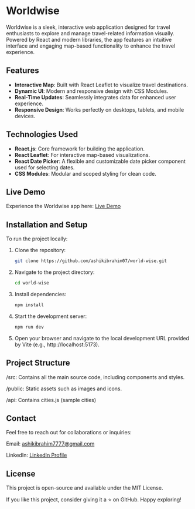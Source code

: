 # Worldwise  

Worldwise is a sleek, interactive web application designed for travel enthusiasts to explore and manage travel-related information visually. Powered by React and modern libraries, the app features an intuitive interface and engaging map-based functionality to enhance the travel experience.  

## Features  
- **Interactive Map**: Built with React Leaflet to visualize travel destinations.  
- **Dynamic UI**: Modern and responsive design with CSS Modules.  
- **Real-Time Updates**: Seamlessly integrates data for enhanced user experience.  
- **Responsive Design**: Works perfectly on desktops, tablets, and mobile devices.  

## Technologies Used  
- **React.js**: Core framework for building the application.  
- **React Leaflet**: For interactive map-based visualizations.
- **React Date Picker**: A flexible and customizable date picker component used for selecting dates.
- **CSS Modules**: Modular and scoped styling for clean code.  

## Live Demo  
Experience the Worldwise app here: [Live Demo](https://world-wise-plum-psi.vercel.app/)  

## Installation and Setup  
To run the project locally:  
1. Clone the repository:  
   ```bash
   git clone https://github.com/ashikibrahim07/world-wise.git
    ```
2. Navigate to the project directory:
     ```bash
     cd world-wise
     ```
3. Install dependencies:
     ```bash
     npm install
     ```
4. Start the development server:
     ```bash
     npm run dev
     ```
5. Open your browser and navigate to the local development URL provided by Vite (e.g., http://localhost:5173).

## Project Structure
/src: Contains all the main source code, including components and styles.

/public: Static assets such as images and icons.

/api: Contains cities.js (sample cities)

## Contact
Feel free to reach out for collaborations or inquiries:

Email: ashikibrahim7777@gmail.com

LinkedIn: [LinkedIn Profile](https://www.linkedin.com/in/ashik-ibrahim-s/)

## License
This project is open-source and available under the MIT License.

If you like this project, consider giving it a ⭐️ on GitHub. Happy exploring!
